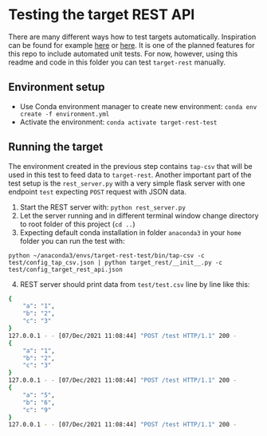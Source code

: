 # Testing the target REST API

There are many different ways how to test targets automatically. Inspiration can be found for example [here](https://github.com/datamill-co/target-postgres/tree/master/tests) or [here](https://github.com/transferwise/pipelinewise-target-snowflake/tree/master/tests). It is one of the planned features for this repo to include automated unit tests. For now, however, using this readme and code in this folder you can test `target-rest` manually.

## Environment setup

* Use Conda environment manager to create new environment: `conda env create -f environment.yml`
* Activate the environment: `conda activate target-rest-test`

## Running the target

The environment created in the previous step contains `tap-csv` that will be used in this test to feed data to `target-rest`. Another important part of the test setup is the `rest_server.py` with a very simple flask server with one endpoint `test` expecting `POST` request with JSON data.

1) Start the REST server with: `python rest_server.py`
2) Let the server running and in different terminal window change directory to root folder of this project (`cd ..`)
3) Expecting default conda installation in folder `anaconda3` in your `home` folder you can run the test with:

`python ~/anaconda3/envs/target-rest-test/bin/tap-csv -c test/config_tap_csv.json | python target_rest/__init__.py -c test/config_target_rest_api.json`

4) REST server should print data from `test/test.csv` line by line like this:

```bash
{
    "a": "1",
    "b": "2",
    "c": "3"
}
127.0.0.1 - - [07/Dec/2021 11:08:44] "POST /test HTTP/1.1" 200 -
{
    "a": "1",
    "b": "2",
    "c": "3"
}
127.0.0.1 - - [07/Dec/2021 11:08:44] "POST /test HTTP/1.1" 200 -
{
    "a": "5",
    "b": "6",
    "c": "9"
}
127.0.0.1 - - [07/Dec/2021 11:08:44] "POST /test HTTP/1.1" 200 -
```
